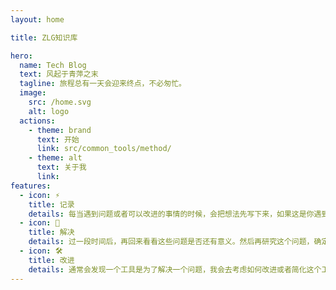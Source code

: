 ```yaml
---
layout: home

title: ZLG知识库

hero:
  name: Tech Blog
  text: 风起于青萍之末
  tagline: 旅程总有一天会迎来终点，不必匆忙。
  image:
    src: /home.svg
    alt: logo
  actions:
    - theme: brand
      text: 开始
      link: src/common_tools/method/
    - theme: alt
      text: 关于我
      link:
features:
  - icon: ⚡️
    title: 记录
    details: 每当遇到问题或者可以改进的事情的时候，会把想法先写下来，如果这是你遇到的问题，那么很可能有一群人也遇到同样的困难。
  - icon: 🖖
    title: 解决
    details: 过一段时间后，再回来看看这些问题是否还有意义。然后再研究这个问题，确定是否存在解决方案。
  - icon: 🛠️
    title: 改进
    details: 通常会发现一个工具是为了解决一个问题，我会去考虑如何改进或者简化这个工具。创造一个更好的轮子。
---
```


